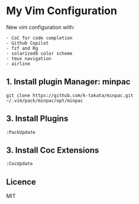 # My Vim Configuration

New vim configuration with:

    - CoC for code completion
    - Github Copilot
    - fzf and Rg
    - solarized8 color scheme
    - tmux navigation
    - airline

## 1. Install plugin Manager: minpac

```
git clone https://github.com/k-takata/minpac.git ~/.vim/pack/minpac/opt/minpac
```

## 3. Install Plugins

```
:PackUpdate
```

## 3. Install Coc Extensions

```
:CocUpdate
```

## Licence

MIT
